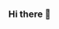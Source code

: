 ### Hi there 👋

<!--
**alancastrocontato/alancastrocontato** is a ✨ _special_ ✨ repository because its `README.md` (this file) appears on your GitHub profile.

Here are some ideas to get you started:

- 🔭 Open to opportunities
- 👨‍🎓 Graduate in IT Managementt ...
-     Focused on software quality
- 🌱 Studying git and ruby language
- 📫 <a href="http://">link</a>

-->
